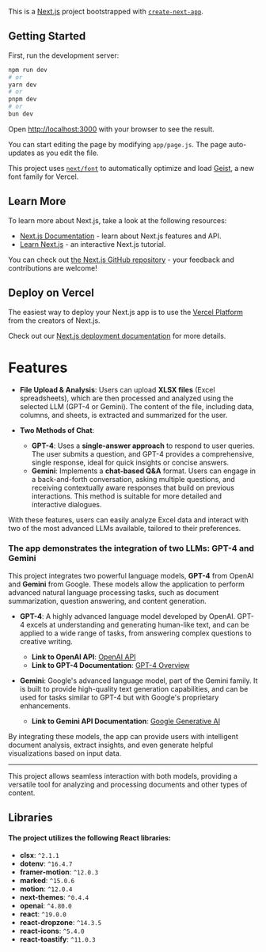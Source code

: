 This is a [Next.js](https://nextjs.org) project bootstrapped with [`create-next-app`](https://github.com/vercel/next.js/tree/canary/packages/create-next-app).

## Getting Started

First, run the development server:

```bash
npm run dev
# or
yarn dev
# or
pnpm dev
# or
bun dev
```

Open [http://localhost:3000](http://localhost:3000) with your browser to see the result.

You can start editing the page by modifying `app/page.js`. The page auto-updates as you edit the file.

This project uses [`next/font`](https://nextjs.org/docs/app/building-your-application/optimizing/fonts) to automatically optimize and load [Geist](https://vercel.com/font), a new font family for Vercel.

## Learn More

To learn more about Next.js, take a look at the following resources:

- [Next.js Documentation](https://nextjs.org/docs) - learn about Next.js features and API.
- [Learn Next.js](https://nextjs.org/learn) - an interactive Next.js tutorial.

You can check out [the Next.js GitHub repository](https://github.com/vercel/next.js) - your feedback and contributions are welcome!

## Deploy on Vercel

The easiest way to deploy your Next.js app is to use the [Vercel Platform](https://vercel.com/new?utm_medium=default-template&filter=next.js&utm_source=create-next-app&utm_campaign=create-next-app-readme) from the creators of Next.js.

Check out our [Next.js deployment documentation](https://nextjs.org/docs/app/building-your-application/deploying) for more details.

# Features

- **File Upload & Analysis**: Users can upload **XLSX files** (Excel spreadsheets), which are then processed and analyzed using the selected LLM (GPT-4 or Gemini). The content of the file, including data, columns, and sheets, is extracted and summarized for the user.
  
- **Two Methods of Chat**:
  - **GPT-4**: Uses a **single-answer approach** to respond to user queries. The user submits a question, and GPT-4 provides a comprehensive, single response, ideal for quick insights or concise answers.
  - **Gemini**: Implements a **chat-based Q&A** format. Users can engage in a back-and-forth conversation, asking multiple questions, and receiving contextually aware responses that build on previous interactions. This method is suitable for more detailed and interactive dialogues.

With these features, users can easily analyze Excel data and interact with two of the most advanced LLMs available, tailored to their preferences.


### The app demonstrates the integration of two LLMs: GPT-4 and Gemini

This project integrates two powerful language models, **GPT-4** from OpenAI and **Gemini** from Google. These models allow the application to perform advanced natural language processing tasks, such as document summarization, question answering, and content generation.

- **GPT-4**: A highly advanced language model developed by OpenAI. GPT-4 excels at understanding and generating human-like text, and can be applied to a wide range of tasks, from answering complex questions to creative writing.
  - **Link to OpenAI API**: [OpenAI API](https://platform.openai.com/docs)
  - **Link to GPT-4 Documentation**: [GPT-4 Overview](https://openai.com/research/gpt-4)

- **Gemini**: Google's advanced language model, part of the Gemini family. It is built to provide high-quality text generation capabilities, and can be used for tasks similar to GPT-4 but with Google's proprietary enhancements.
  - **Link to Gemini API Documentation**: [Google Generative AI](https://developers.google.com/generative-ai)

By integrating these models, the app can provide users with intelligent document analysis, extract insights, and even generate helpful visualizations based on input data.

---
This project allows seamless interaction with both models, providing a versatile tool for analyzing and processing documents and other types of content.



## Libraries

#### The project utilizes the following React libraries:

- **clsx**: `^2.1.1`
- **dotenv**: `^16.4.7`
- **framer-motion**: `^12.0.3`
- **marked**: `^15.0.6`
- **motion**: `^12.0.4`
- **next-themes**: `^0.4.4`
- **openai**: `^4.80.0`
- **react**: `^19.0.0`
- **react-dropzone**: `^14.3.5`
- **react-icons**: `^5.4.0`
- **react-toastify**: `^11.0.3`


